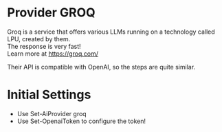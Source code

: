 ﻿# Provider GROQ

Groq is a service that offers various LLMs running on a technology called LPU, created by them.  
The response is very fast!  
Learn more at https://groq.com/  

Their API is compatible with OpenAI, so the steps are quite similar.

# Initial Settings 

* Use Set-AiProvider groq
* Use Set-OpenaiToken to configure the token!
